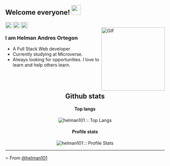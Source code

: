## Welcome everyone! <img src="https://raw.githubusercontent.com/iampavangandhi/iampavangandhi/master/gifs/Hi.gif" width="30px"></h2>

<a href="https://www.linkedin.com/in/helman101/">
  <img align="left" alt="Helman's Linkdein" width="22px" src="https://cdn.jsdelivr.net/npm/simple-icons@v3/icons/linkedin.svg" />
</a>
<a href="https://github.com/helman101">
  <img align="left" alt="Helman's Github" width="22px" src="https://cdn.jsdelivr.net/npm/simple-icons@v3/icons/github.svg" />
</a>
<a href="https://www.hackerrank.com/helmanandresort1">
  <img align="left" alt="Helman's Hackerrank" width="22px" src="https://cdn.jsdelivr.net/npm/simple-icons@v3/icons/hackerrank.svg" />
</a>
<br/>
<img align="right" alt="GIF" src="https://media.giphy.com/media/VTtANKl0beDFQRLDTh/giphy.gif" height="200"/>

### I am Helman Andres Ortegon
- A Full Stack Web developer 
- Currently studying at Microverse.
- Always looking for opportunities. I love to learn and help others learn.
<br/>
<br/>
<h2 align="center">Github stats</h2>

<h4 align="center">Top langs</h4>

<p align="center"><img src="https://github-readme-stats.vercel.app/api/top-langs/?username=helman101&langs_count=10&theme=tokyonight&layout=compact" alt="helman101 :: Top Langs" /></p>

<h4 align="center">Profile stats</h4>

<p align="center"><img src="https://github-readme-stats.vercel.app/api?username=helman101&show_icons=true&theme=tokyonight" alt="helman101 :: Profile Stats" /></p>

---

⭐️ From [@helman101](https://github.com/helman101)
